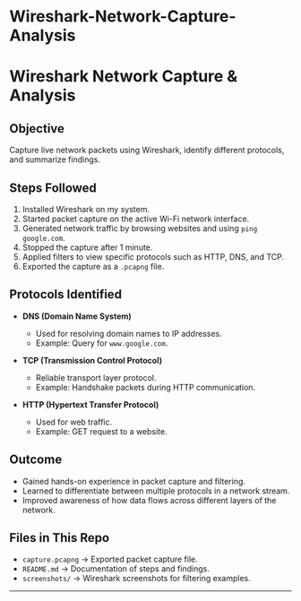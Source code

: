 # Wireshark-Network-Capture-Analysis
# Wireshark Network Capture & Analysis

## Objective
Capture live network packets using Wireshark, identify different protocols, and summarize findings.

## Steps Followed
1. Installed Wireshark on my system.
2. Started packet capture on the active Wi-Fi network interface.
3. Generated network traffic by browsing websites and using `ping google.com`.
4. Stopped the capture after 1 minute.
5. Applied filters to view specific protocols such as HTTP, DNS, and TCP.
6. Exported the capture as a `.pcapng` file.

## Protocols Identified
- **DNS (Domain Name System)**  
  - Used for resolving domain names to IP addresses.  
  - Example: Query for `www.google.com`.

- **TCP (Transmission Control Protocol)**  
  - Reliable transport layer protocol.  
  - Example: Handshake packets during HTTP communication.

- **HTTP (Hypertext Transfer Protocol)**  
  - Used for web traffic.  
  - Example: GET request to a website.

## Outcome
- Gained hands-on experience in packet capture and filtering.
- Learned to differentiate between multiple protocols in a network stream.
- Improved awareness of how data flows across different layers of the network.

## Files in This Repo
- `capture.pcapng` → Exported packet capture file.  
- `README.md` → Documentation of steps and findings.  
- `screenshots/` → Wireshark screenshots for filtering examples.

---
